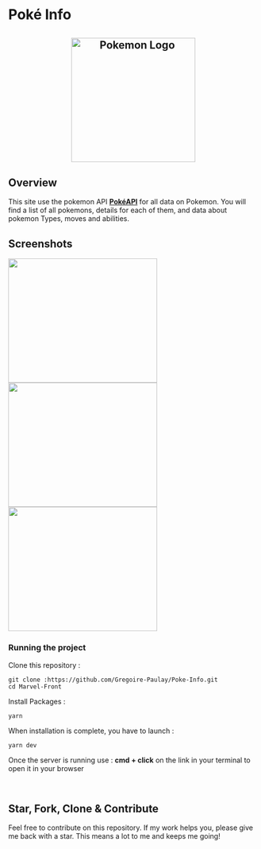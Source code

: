 # Poké Info

<h2 align="center">
<img width="250" alt="Pokemon Logo" src="assets/pokemon-logo.jpg">
</h2>

## Overview

This site use the pokemon API **<a href="https://pokeapi.co">PokéAPI</a>** for all data on Pokemon.
You will find a list of all pokemons, details for each of them, and data about pokemon Types, moves and abilities.

## Screenshots

<img width="300" height="250" src="https://res.cloudinary.com/dy2ayuond/image/upload/v1708354634/PokéInfo/Home.png"/>
<img width="300" height="250" src="https://res.cloudinary.com/dy2ayuond/image/upload/v1708354544/PokéInfo/Pokémon%20List.png"/>
<img width="300" height="250" src="https://res.cloudinary.com/dy2ayuond/image/upload/v1708354365/PokéInfo/Poké-Details.png"/>

### Running the project

Clone this repository :

```
git clone :https://github.com/Gregoire-Paulay/Poke-Info.git
cd Marvel-Front
```

Install Packages :

```
yarn
```

When installation is complete, you have to launch :

```
yarn dev
```

Once the server is running use : **cmd + click** on the link in your terminal to open it in your browser

<br/>

## Star, Fork, Clone & Contribute

Feel free to contribute on this repository. If my work helps you, please give me back with a star. This means a lot to me and keeps me going!
